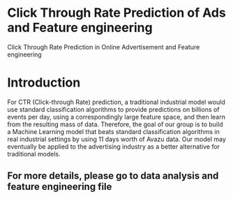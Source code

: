 # Click Through Rate Prediction of Ads and Feature engineering
 Click Through Rate Prediction in Online Advertisement and Feature engineering
# Introduction
 For CTR (Click-through Rate) prediction, a traditional industrial model would use standard classification algorithms to provide predictions on billions of events per day, using a correspondingly large feature space, and then learn from the resulting mass of data. Therefore, the goal of our group is to build a Machine Learning model that beats standard classification algorithms in real industrial settings by using 11 days worth of Avazu data. Our model may eventually be applied to the advertising industry as a better alternative for traditional models.
 
 ## For more details, please go to data analysis and feature engineering file 
